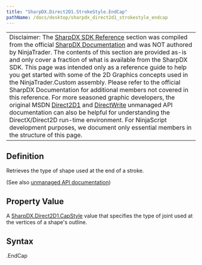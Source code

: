 ```yaml
---
title: "SharpDX.Direct2D1.StrokeStyle.EndCap"
pathName: /docs/desktop/sharpdx_direct2d1_strokestyle_endcap
---
```


|  |
| --- |
| Disclaimer: The [SharpDX SDK Reference](/docs/desktop/sharpdx_sdk_reference) section was compiled from the official [SharpDX Documentation](http://sharpdx.org/) and was NOT authored by NinjaTrader.  The contents of this section are provided as-is and only cover a fraction of what is available from the SharpDX SDK.  This page was intended only as a reference guide to help you get started with some of the 2D Graphics concepts used in the NinjaTrader.Custom assembly.  Please refer to the official SharpDX Documentation for additional members not covered in this reference.  For more seasoned graphic developers, the original MSDN [Direct2D1](https://msdn.microsoft.com/en-us/library/windows/desktop/dd370990.aspx) and [DirectWrite](https://msdn.microsoft.com/en-us/library/windows/desktop/dd368038.aspx) unmanaged API documentation can also be helpful for understanding the DirectX/Direct2D run-time environment. For NinjaScript development purposes, we document only essential members in the structure of this page. |

## Definition

Retrieves the type of shape used at the end of a stroke.

(See also [unmanaged API documentation](http://msdn.microsoft.com/en-us/library/dd372238.aspx))

## Property Value

A [SharpDX.Direct2D1.CapStyle](/docs/desktop/sharpdx_direct2d1_capstyle) value that specifies the type of joint used at the vertices of a shape's outline.

## Syntax

<strokestyle>.EndCap
